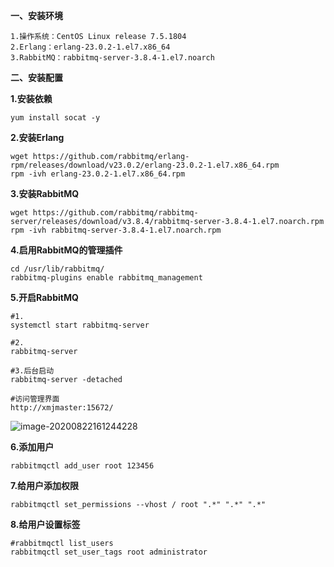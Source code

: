 **一、安装环境**

~~~
1.操作系统：CentOS Linux release 7.5.1804
2.Erlang：erlang-23.0.2-1.el7.x86_64
3.RabbitMQ：rabbitmq-server-3.8.4-1.el7.noarch
~~~

**二、安装配置**

**1.安装依赖**

~~~
yum install socat -y
~~~

**2.安装Erlang**

~~~
wget https://github.com/rabbitmq/erlang-rpm/releases/download/v23.0.2/erlang-23.0.2-1.el7.x86_64.rpm
rpm -ivh erlang-23.0.2-1.el7.x86_64.rpm
~~~

**3.安装RabbitMQ**

~~~
wget https://github.com/rabbitmq/rabbitmq-server/releases/download/v3.8.4/rabbitmq-server-3.8.4-1.el7.noarch.rpm
rpm -ivh rabbitmq-server-3.8.4-1.el7.noarch.rpm
~~~

**4.启用RabbitMQ的管理插件**

~~~
cd /usr/lib/rabbitmq/
rabbitmq-plugins enable rabbitmq_management
~~~

**5.开启RabbitMQ**

~~~
#1.
systemctl start rabbitmq-server

#2.
rabbitmq-server

#3.后台启动
rabbitmq-server -detached
~~~

~~~
#访问管理界面
http://xmjmaster:15672/
~~~

![image-20200822161244228](C:\Users\MingLi\AppData\Roaming\Typora\typora-user-images\image-20200822161244228.png)



**6.添加用户**

~~~
rabbitmqctl add_user root 123456
~~~

**7.给用户添加权限**

~~~
rabbitmqctl set_permissions --vhost / root ".*" ".*" ".*"
~~~

**8.给用户设置标签**

~~~
#rabbitmqctl list_users
rabbitmqctl set_user_tags root administrator
~~~

